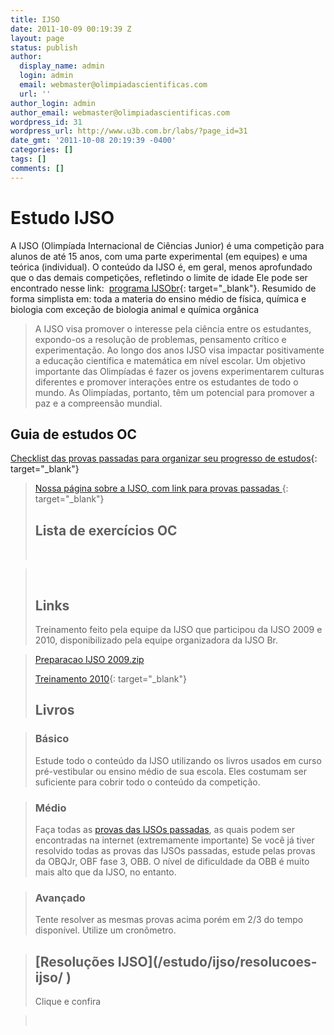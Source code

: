 ```yaml
---
title: IJSO
date: 2011-10-09 00:19:39 Z
layout: page
status: publish
author:
  display_name: admin
  login: admin
  email: webmaster@olimpiadascientificas.com
  url: ''
author_login: admin
author_email: webmaster@olimpiadascientificas.com
wordpress_id: 31
wordpress_url: http://www.u3b.com.br/labs/?page_id=31
date_gmt: '2011-10-08 20:19:39 -0400'
categories: []
tags: []
comments: []
---
```


# Estudo IJSO

  
A IJSO (Olimpíada Internacional de Ciências Junior) é uma competição para alunos de até 15 anos, com uma parte experimental (em equipes) e uma teórica (individual). O conteúdo da IJSO é, em geral, menos aprofundado que o das demais competições, refletindo o limite de idade Ele pode ser encontrado nesse link: &nbsp;[programa IJSObr][1]{: target="_blank"}. Resumido de forma simplista em:&nbsp;toda a materia do ensino médio de física, química e biologia com exceção de biologia animal e química orgânica

 > A IJSO visa promover o interesse pela ciência entre os estudantes, expondo-os a resolução de problemas, pensamento crítico e experimentação. Ao longo dos anos IJSO visa impactar positivamente a educação científica e
> matemática em nível escolar. Um objetivo importante das Olimpíadas é fazer os jovens experimentarem culturas diferentes e promover interações entre os estudantes de todo o mundo. As Olimpíadas, portanto, têm um
> potencial para promover a paz e a compreensão mundial.</blockquote>
> 
> ## Guia de estudos OC
> 
> [Checklist das provas passadas para organizar seu progresso de estudos](/wp-content/uploads/2011/10/treino-IJSO1.pdf){: target="_blank"}


> [ Nossa página sobre a IJSO, com link para provas passadas ](/olimpiadas/nacionais/ijso-br/){: target="_blank"}
> 
> ## Lista de exercícios OC
> 
>  


>  
> 
> ## Links
> 
> Treinamento feito pela equipe da IJSO que participou da IJSO 2009 e 2010, disponibilizado pela equipe organizadora da IJSO Br.


> [Preparacao IJSO 2009.zip](/wp-content/uploads/2011/10/PreparacaoIJSO.zip)
> 
> [Treinamento 2010][2]{: target="_blank"}
> 
> ## Livros
> 
> 


> ### Básico
> 
> Estude todo o conteúdo da IJSO utilizando os livros usados em curso pré-vestibular ou ensino médio de sua escola. Eles costumam ser suficiente para cobrir todo o conteúdo da competição.


> ### Médio
> 
> Faça todas as [provas das IJSOs passadas](/olimpiadas/nacionais/ijso-br/), as quais podem ser encontradas na internet (extremamente importante) Se você já tiver resolvido todas as provas das IJSOs passadas, estude
> pelas provas da OBQJr, OBF fase 3, OBB. O nível de dificuldade da OBB é muito mais alto que da IJSO, no entanto.


> ### Avançado
> 
> Tente resolver as mesmas provas acima porém em 2/3 do tempo disponível. Utilize um cronômetro.


> ## [Resoluções IJSO](/estudo/ijso/resolucoes-ijso/ &lrm;)
> 
> Clique e confira


>  



[1]: http://www.ijso.com.br/index.php?option=com_content&amp;view=article&amp;id=21:programa&amp;catid=2:content&amp;Itemid=9
[2]: http://www.ijso.com.br/preparacao2010.htm
